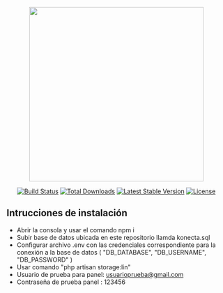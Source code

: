 <p align="center"><a href="https://laravel.com" target="_blank"><img src="https://raw.githubusercontent.com/laravel/art/master/logo-lockup/5%20SVG/2%20CMYK/1%20Full%20Color/laravel-logolockup-cmyk-red.svg" width="400"></a></p>

<p align="center">
<a href="https://travis-ci.org/laravel/framework"><img src="https://travis-ci.org/laravel/framework.svg" alt="Build Status"></a>
<a href="https://packagist.org/packages/laravel/framework"><img src="https://img.shields.io/packagist/dt/laravel/framework" alt="Total Downloads"></a>
<a href="https://packagist.org/packages/laravel/framework"><img src="https://img.shields.io/packagist/v/laravel/framework" alt="Latest Stable Version"></a>
<a href="https://packagist.org/packages/laravel/framework"><img src="https://img.shields.io/packagist/l/laravel/framework" alt="License"></a>
</p>



## Intrucciones de instalación 
- Abrir la consola y usar el comando npm i
- Subir base de datos ubicada en este repositorio llamda konecta.sql
- Configurar archivo .env con las credenciales correspondiente para la conexión a la base de datos ( "DB_DATABASE", "DB_USERNAME", "DB_PASSWORD" )
- Usar comando "php artisan storage:lin"
- Usuario de prueba para panel: usuarioprueba@gmail.com
- Contraseña de prueba panel : 123456

